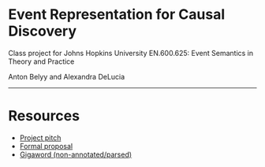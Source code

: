 # Event Representation for Causal Discovery
Class project for Johns Hopkins University EN.600.625: Event Semantics in Theory and Practice

Anton Belyy and Alexandra DeLucia

---

# Resources

* [Project pitch](https://docs.google.com/presentation/d/1XTD959E-yOY7JGGeNWxJT_Wyk2BqKlH1VqVMmWLnY34/edit?usp=sharing)
* [Formal proposal](https://www.overleaf.com/read/dhntvgzgfctc)
* [Gigaword (non-annotated/parsed)](https://catalog.ldc.upenn.edu/LDC2003T05)